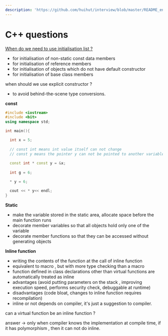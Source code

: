 ```yaml
---
description: 'https://github.com/huihut/interview/blob/master/README_en.md'
---
```


# C++ questions

[When do we need to use initialisation list ?](https://www.geeksforgeeks.org/when-do-we-use-initializer-list-in-c/)

* for initialisation of non-static const data members 
* for initialisation of reference members 
* for initialisation of objects which do not have default constructor 
* for initialisation of base class members 

when should we use explicit constructor ?

* to avoid behind-the-scene type conversions.

**const**  

```cpp
#include <iostream>
#include <bit>
using namespace std;

int main(){

  int x = 5;
  
  // const int means int value itself can not change 
  // const y means the pointer y can not be pointed to another variable 
    
  const int * const y = &x;   
  
  int g = 6;

  * y = 6;

  cout << * y<< endl;
}
```

**Static** 

* make the variable stored in the static area, allocate space before the main function runs 
* decorate member variables so that all objects hold only one of the variable 
* decorate member functions so that they can be accessed without generating objects

**Inline function** 

* writing the contents of the function at the call of inline function 
* equivalent to macro , but with more type checking than a macro 
* function defined in class declarations other than virtual functions are automatically treated as inline 
* advantages \(avoid putting parameters on the stack , improving execution speed, performs security check, debuggable at runtime\)
* disadvantages \(code bloat, changes to inline function requires recompilation\) 
* inline or not depends on compiler, it's just a suggestion to compiler.

can a virtual function be an inline function ?

answer -&gt; only when compiler knows the implementation at compile time, if it has polymorphism , then it can not do inline.

